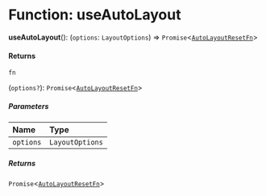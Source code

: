 # Function: useAutoLayout

**useAutoLayout**(): (`options`: `LayoutOptions`) => `Promise`<[`AutoLayoutResetFn`](/auto-docs/free-layout-editor/types/AutoLayoutResetFn.md)>

#### Returns

`fn`

(`options?`): `Promise`<[`AutoLayoutResetFn`](/auto-docs/free-layout-editor/types/AutoLayoutResetFn.md)>

##### Parameters

| Name | Type |
| :------ | :------ |
| `options` | `LayoutOptions` |

##### Returns

`Promise`<[`AutoLayoutResetFn`](/auto-docs/free-layout-editor/types/AutoLayoutResetFn.md)>
